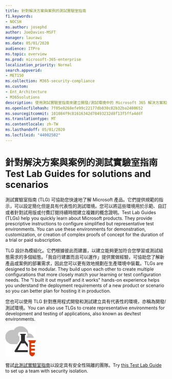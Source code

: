 ```yaml
---
title: 針對解決方案與案例的測試實驗室指南
f1.keywords:
- NOCSH
ms.author: josephd
author: JoeDavies-MSFT
manager: laurawi
ms.date: 05/01/2020
audience: ITPro
ms.topic: overview
ms.prod: microsoft-365-enterprise
localization_priority: Normal
search.appverid:
- MET150
ms.collection: M365-security-compliance
ms.custom:
- Ent_Architecture
- M365solutions
description: 使用測試實驗室指南來建立開發/測試環境中的 Microsoft 365 解決方案和案例。
ms.openlocfilehash: 7f05e0268efe99c22177db830c82b32ba2480652
ms.sourcegitcommit: 101084f9c81616342d78493232d8f13f5ffa4ddf
ms.translationtype: MT
ms.contentlocale: zh-TW
ms.lasthandoff: 05/01/2020
ms.locfileid: "44002502"
---
```

# <a name="test-lab-guides-for-solutions-and-scenarios"></a><span data-ttu-id="fd679-103">針對解決方案與案例的測試實驗室指南</span><span class="sxs-lookup"><span data-stu-id="fd679-103">Test Lab Guides for solutions and scenarios</span></span>

<span data-ttu-id="fd679-p101">測試實驗室指南 (TLG) 可協助您快速地了解 Microsoft 產品。它們提供規範的指示，可以設定簡化但是具有代表性的測試環境。您可以將這些環境用於示範、自訂或者針對試用版或付費訂閱持續時間建立複雜的概念證明。</span><span class="sxs-lookup"><span data-stu-id="fd679-p101">Test Lab Guides (TLGs) help you quickly learn about Microsoft products. They provide prescriptive instructions to configure simplified but representative test environments. You can use these environments for demonstration, customization, or creation of complex proofs of concept for the duration of a trial or paid subscription.</span></span> 

<span data-ttu-id="fd679-p102">TLG 設計為模組化。它們根據彼此而建置，以建立能夠更加符合您學習或測試組態需求的多個組態。「我自行建置而且可以運作」提供實做經驗，可協助您了解新產品或案例的部署需求，因此您可以更有效地規劃在生產環境中裝載。</span><span class="sxs-lookup"><span data-stu-id="fd679-p102">TLGs are designed to be modular. They build upon each other to create multiple configurations that more closely match your learning or test configuration needs. The "I built it out myself and it works" hands-on experience helps you understand the deployment requirements of a new product or scenario so you can better plan for hosting it in production.</span></span>

<span data-ttu-id="fd679-110">您也可以使用 TLG 針對應用程式開發和測試建立具有代表性的環境，亦稱為開發/測試環境。</span><span class="sxs-lookup"><span data-stu-id="fd679-110">You can also use TLGs to create representative environments for development and testing of applications, also known as dev/test environments.</span></span>
  
![Microsoft Cloud 的測試實驗室指南](../media/m365-enterprise-test-lab-guides/cloud-tlg-icon.png)

<span data-ttu-id="fd679-112">嘗試[此測試實驗室指南](team-security-isolation-dev-test.md)以設定具有安全性隔離的團隊。</span><span class="sxs-lookup"><span data-stu-id="fd679-112">Try [this Test Lab Guide](team-security-isolation-dev-test.md) to set up a team with security isolation.</span></span>

